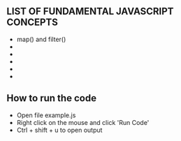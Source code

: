 ## LIST OF FUNDAMENTAL JAVASCRIPT CONCEPTS

- map() and filter()
-
-
-
-
-

## How to run the code
- Open file example.js
- Right click on the mouse and click 'Run Code'
- Ctrl + shift + u to open output

